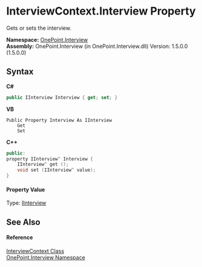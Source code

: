 # InterviewContext.Interview Property 
 

Gets or sets the interview.

**Namespace:**&nbsp;<a href="N_OnePoint_Interview">OnePoint.Interview</a><br />**Assembly:**&nbsp;OnePoint.Interview (in OnePoint.Interview.dll) Version: 1.5.0.0 (1.5.0.0)

## Syntax

**C#**<br />
``` C#
public IInterview Interview { get; set; }
```

**VB**<br />
``` VB
Public Property Interview As IInterview
	Get
	Set
```

**C++**<br />
``` C++
public:
property IInterview^ Interview {
	IInterview^ get ();
	void set (IInterview^ value);
}
```


#### Property Value
Type: <a href="T_OnePoint_Interview_IInterview">IInterview</a>

## See Also


#### Reference
<a href="T_OnePoint_Interview_InterviewContext">InterviewContext Class</a><br /><a href="N_OnePoint_Interview">OnePoint.Interview Namespace</a><br />